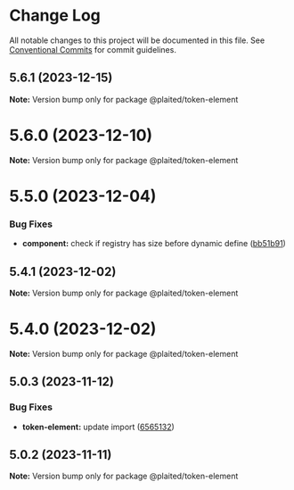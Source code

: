 # Change Log

All notable changes to this project will be documented in this file.
See [Conventional Commits](https://conventionalcommits.org) for commit guidelines.

## 5.6.1 (2023-12-15)

**Note:** Version bump only for package @plaited/token-element





# 5.6.0 (2023-12-10)

**Note:** Version bump only for package @plaited/token-element





# 5.5.0 (2023-12-04)


### Bug Fixes

* **component:** check if registry has size before dynamic define ([bb51b91](https://github.com/plaited/plaited/commit/bb51b912622aa843afa0313004876d7ba656d4ce))





## 5.4.1 (2023-12-02)

**Note:** Version bump only for package @plaited/token-element





# 5.4.0 (2023-12-02)

**Note:** Version bump only for package @plaited/token-element





## 5.0.3 (2023-11-12)


### Bug Fixes

* **token-element:** update import ([6565132](https://github.com/plaited/plaited/commit/6565132b2bb531cf521ada49f583125ee06f4cd8))





## 5.0.2 (2023-11-11)

**Note:** Version bump only for package @plaited/token-element
